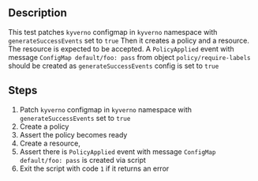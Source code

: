 ## Description

This test patches `kyverno` configmap in `kyverno` namespace with `generateSuccessEvents` set to `true`
Then it creates a policy and a resource.
The resource is expected to be accepted.
A `PolicyApplied` event with message `ConfigMap default/foo: pass` from object `policy/require-labels` should be created as `generateSuccessEvents` config is set to `true`


## Steps

1. Patch `kyverno` configmap in `kyverno` namespace with `generateSuccessEvents` set to `true`
2. Create a policy
3. Assert the policy becomes ready
4. Create a resource,
5. Assert there is `PolicyApplied` event with message `ConfigMap default/foo: pass` is created via script
6. Exit the script with code `1` if it returns an error
